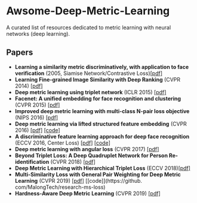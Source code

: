 # Awsome-Deep-Metric-Learning

A curated list of resources dedicated to metric learning with neural networks (deep learning).

## Papers

 - **Learning a similarity metric discriminatively, with application to face verification** (2005, Siamise Network/Contrastive Loss)[[pdf]](http://www.cs.utoronto.ca/~hinton/csc2535_06/readings/chopra-05.pdf)
 - **Learning Fine-grained Image Similarity with Deep Ranking** (CVPR 2014) [[pdf]](https://users.eecs.northwestern.edu/~jwa368/pdfs/deep_ranking.pdf)
 - **Deep metric learning using triplet network** (ICLR 2015) [[pdf]](https://arxiv.org/pdf/1412.6622.pdf)
 - **Facenet: A unified embedding for face recognition and clustering** (CVPR 2015) [[pdf]](https://arxiv.org/pdf/1503.03832)
 - **Improved deep metric learning with multi-class N-pair loss objective** (NIPS 2016) [[pdf]](http://www.nec-labs.com/uploads/images/Department-Images/MediaAnalytics/papers/nips16_npairmetriclearning.pdf)
 - **Deep metric learning via lifted structured feature embedding** (CVPR 2016) [[pdf]](http://cvgl.stanford.edu/papers/song_cvpr16.pdf) [[code]](https://github.com/rksltnl/Deep-Metric-Learning-CVPR16)
 - **A discriminative feature learning approach for deep face recognition** (ECCV 2016, Center Loss) [[pdf]](https://kpzhang93.github.io/papers/eccv2016.pdf) [[code]](https://github.com/ydwen/caffe-face)
 - **Deep metric learning with angular loss** (CVPR 2017) [[pdf]](http://openaccess.thecvf.com/content_iccv_2017/html/Wang_Deep_Metric_Learning_ICCV_2017_paper.html)
 - **Beyond Triplet Loss: A Deep Quadruplet Network for Person Re-identification** (CVPR 2018) [[pdf]](https://arxiv.org/pdf/1704.01719.pdf)
 - **Deep Metric Learning with Hierarchical Triplet Loss** (ECCV 2018)[[pdf]](http://openaccess.thecvf.com/content_ECCV_2018/papers/Ge_Deep_Metric_Learning_ECCV_2018_paper.pdf)
 - **Multi-Similarity Loss with General Pair Weighting for Deep Metric Learning** (CVPR 2019) [[pdf]](http://openaccess.thecvf.com/content_CVPR_2019/papers/Wang_Multi-Similarity_Loss_With_General_Pair_Weighting_for_Deep_Metric_Learning_CVPR_2019_paper.pdf) [[code]](https://github. com/MalongTech/research-ms-loss)
 - **Hardness-Aware Deep Metric Learning** (CVPR 2019) [[pdf]](http://openaccess.thecvf.com/content_CVPR_2019/papers/Zheng_Hardness-Aware_Deep_Metric_Learning_CVPR_2019_paper.pdf)
